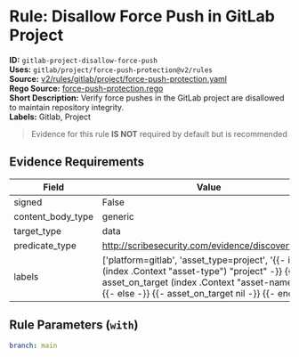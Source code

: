# Rule: Disallow Force Push in GitLab Project  
**ID:** `gitlab-project-disallow-force-push`  
**Uses:** `gitlab/project/force-push-protection@v2/rules`  
**Source:** [v2/rules/gitlab/project/force-push-protection.yaml](https://github.com/scribe-public/sample-policies/v2/rules/gitlab/project/force-push-protection.yaml)  
**Rego Source:** [force-push-protection.rego](https://github.com/scribe-public/sample-policies/v2/rules/gitlab/project/force-push-protection.rego)  
**Short Description:** Verify force pushes in the GitLab project are disallowed to maintain repository integrity.  
**Labels:** Gitlab, Project  
> Evidence for this rule **IS NOT** required by default but is recommended


## Evidence Requirements  
| Field | Value |
|-------|-------|
| signed | False |
| content_body_type | generic |
| target_type | data |
| predicate_type | http://scribesecurity.com/evidence/discovery/v0.1 |
| labels | ['platform=gitlab', 'asset_type=project', '{{- if eq (index .Context "asset-type") "project" -}} {{- asset_on_target (index .Context "asset-name") -}} {{- else -}} {{- asset_on_target nil -}} {{- end -}}'] |

## Rule Parameters (`with`)  
```yaml
branch: main
```

